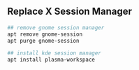 ## Replace X Session Manager
```bash
## remove gnome session manager  
apt remove gnome-session  
apt purge gnome-session  

## install kde session manager  
apt install plasma-workspace  
```	